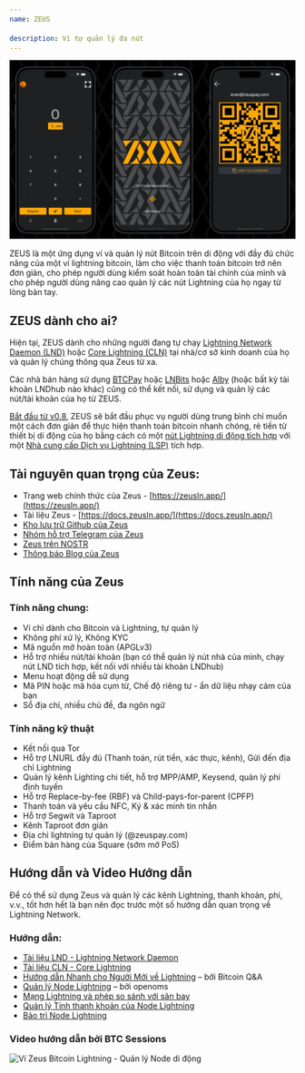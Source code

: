```yaml
---
name: ZEUS

description: Ví tự quản lý đa nút
---
```


![Zeus](assets/zeus_intro.webp)

ZEUS là một ứng dụng ví và quản lý nút Bitcoin trên di động với đầy đủ chức năng của một ví lightning bitcoin, làm cho việc thanh toán bitcoin trở nên đơn giản, cho phép người dùng kiểm soát hoàn toàn tài chính của mình và cho phép người dùng nâng cao quản lý các nút Lightning của họ ngay từ lòng bàn tay.

## ZEUS dành cho ai?
Hiện tại, ZEUS dành cho những người đang tự chạy [Lightning Network Daemon (LND)](https://lightning.engineering/) hoặc [Core Lightning (CLN)](https://blockstream.com/lightning/) tại nhà/cơ sở kinh doanh của họ và quản lý chúng thông qua Zeus từ xa.

Các nhà bán hàng sử dụng [BTCPay](https://btcpayserver.org/) hoặc [LNBits](https://lnbits.com/) hoặc [Alby](https://getalby.com/) (hoặc bất kỳ tài khoản LNDhub nào khác) cũng có thể kết nối, sử dụng và quản lý các nút/tài khoản của họ từ ZEUS.

[Bắt đầu từ v0.8](https://blog.zeusln.com/zeus-v0-8-0-open-beta/), ZEUS sẽ bắt đầu phục vụ người dùng trung bình chỉ muốn một cách đơn giản để thực hiện thanh toán bitcoin nhanh chóng, rẻ tiền từ thiết bị di động của họ bằng cách có một [nút Lightning di động tích hợp](https://docs.zeusln.app/category/embedded-node) với một [Nhà cung cấp Dịch vụ Lightning (LSP)](https://docs.zeusln.app/lsp/intro) tích hợp.

## Tài nguyên quan trọng của Zeus:
- Trang web chính thức của Zeus - [https://zeusln.app/](https://zeusln.app/)
- Tài liệu Zeus - [https://docs.zeusln.app/](https://docs.zeusln.app/)
- [Kho lưu trữ Github của Zeus](https://github.com/ZeusLN/zeus)
- [Nhóm hỗ trợ Telegram của Zeus](https://t.me/ZeusLN)
- [Zeus trên NOSTR](https://iris.to/zeus@zeusln.app)
- [Thông báo Blog của Zeus](https://blog.zeusln.com)

## Tính năng của Zeus
### Tính năng chung:
- Ví chỉ dành cho Bitcoin và Lightning, tự quản lý
- Không phí xử lý, Không KYC
- Mã nguồn mở hoàn toàn (APGLv3)
- Hỗ trợ nhiều nút/tài khoản (bạn có thể quản lý nút nhà của mình, chạy nút LND tích hợp, kết nối với nhiều tài khoản LNDhub)
- Menu hoạt động dễ sử dụng
- Mã PIN hoặc mã hóa cụm từ, Chế độ riêng tư - ẩn dữ liệu nhạy cảm của bạn
- Sổ địa chỉ, nhiều chủ đề, đa ngôn ngữ

### Tính năng kỹ thuật
- Kết nối qua Tor
- Hỗ trợ LNURL đầy đủ (Thanh toán, rút tiền, xác thực, kênh), Gửi đến địa chỉ Lightning
- Quản lý kênh Lighting chi tiết, hỗ trợ MPP/AMP, Keysend, quản lý phí định tuyến
- Hỗ trợ Replace-by-fee (RBF) và Child-pays-for-parent (CPFP)
- Thanh toán và yêu cầu NFC, Ký & xác minh tin nhắn
- Hỗ trợ Segwit và Taproot
- Kênh Taproot đơn giản
- Địa chỉ lightning tự quản lý (@zeuspay.com)
- Điểm bán hàng của Square (sớm mở PoS)

## Hướng dẫn và Video Hướng dẫn
Để có thể sử dụng Zeus và quản lý các kênh Lightning, thanh khoản, phí, v.v., tốt hơn hết là bạn nên đọc trước một số hướng dẫn quan trọng về Lightning Network.

### Hướng dẫn:
- [Tài liệu LND - Lightning Network Daemon](https://docs.lightning.engineering/)
- [Tài liệu CLN - Core Lightning](https://lightning.readthedocs.io/index.html)
- [Hướng dẫn Nhanh cho Người Mới về Lightning](https://bitcoiner.guide/lightning/) – bởi Bitcoin Q&A
- [Quản lý Node Lightning](https://www.lightningnode.info/) – bởi openoms
- [Mạng Lightning và phép so sánh với sân bay](https://darthcoin.substack.com/p/the-lightning-network-and-the-airport)
- [Quản lý Tính thanh khoản của Node Lightning](https://darthcoin.substack.com/p/managing-lightning-node-liquidity)
- [Bảo trì Node Lightning](https://darthcoin.substack.com/p/lightning-node-maintenance)

### Video hướng dẫn bởi BTC Sessions

![Ví Zeus Bitcoin Lightning - Quản lý Node di động](https://youtu.be/hmmehTnV3ys)